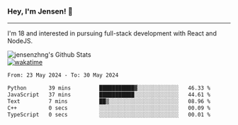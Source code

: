 ### Hey, I'm Jensen! 👋

---

I'm 18 and interested in pursuing full-stack development with React and NodeJS.

![jensenzhng's Github Stats](https://github-readme-stats.vercel.app/api?username=jensenzhng&theme=dark&show_icons=true&count_private=true)
<br />
[![wakatime](https://wakatime.com/badge/user/cbfc263d-3611-4e36-8278-8fad45fe3f62.svg)](https://wakatime.com/@cbfc263d-3611-4e36-8278-8fad45fe3f62)

<!--START_SECTION:waka-->

```txt
From: 23 May 2024 - To: 30 May 2024

Python       39 mins         ███████████▓░░░░░░░░░░░░░   46.33 %
JavaScript   37 mins         ███████████░░░░░░░░░░░░░░   44.61 %
Text         7 mins          ██▒░░░░░░░░░░░░░░░░░░░░░░   08.96 %
C++          0 secs          ░░░░░░░░░░░░░░░░░░░░░░░░░   00.09 %
TypeScript   0 secs          ░░░░░░░░░░░░░░░░░░░░░░░░░   00.01 %
```

<!--END_SECTION:waka-->
